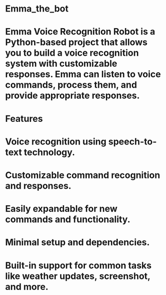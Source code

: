 # Emma_the_bot
# Emma Voice Recognition Robot is a Python-based project that allows you to build a voice recognition system with customizable responses. Emma can listen to voice commands, process them, and provide appropriate responses.

# Features
# Voice recognition using speech-to-text technology.
# Customizable command recognition and responses.
# Easily expandable for new commands and functionality.
# Minimal setup and dependencies.
# Built-in support for common tasks like weather updates, screenshot, and more.
